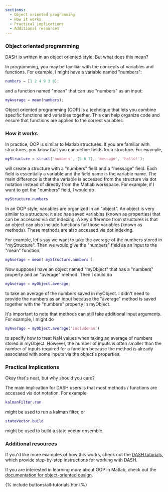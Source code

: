 ```yaml
---
sections:
  - Object oriented programming
  - How it works
  - Practical implications
  - Additional resources
---
```


### Object oriented programming
DASH is written in an object oriented style. But what does this mean?

In programming, you may be familiar with the concepts of variables and functions. For example, I might have a variable named "numbers":
```matlab
numbers = [1 2 4 9 3 8];
```
and a function named "mean" that can use "numbers" as an input:
```matlab
myAverage = mean(numbers);
```

Object oriented programming (OOP) is a technique that lets you combine specific functions and variables together. This can help organize code and ensure that functions are applied to the correct variables.


### How it works

In practice, OOP is similar to Matlab structures. If you are familiar with structures, you know that you can define fields for a structure. For example,
```matlab
myStructure = struct('numbers', [5 6 7], 'message', 'hello!');
```
will create a structure with a "numbers" field and a "message" field. Each field is essentially a variable and the field name is the variable name. The main difference is that the variable is accessed from the structure via dot notation instead of directly from the Matlab workspace. For example, if I want to get the "numbers" field, I would do
```matlab
myStructure.numbers
```

In an OOP style, variables are organized in an "object". An object is very similar to a structure; it also has saved variables (known as properties) that can be accessed via dot indexing. A key difference from structures is that an object can also include functions for those variables (known as methods). These methods are also accessed via dot indexing.

For example, let's say we want to take the average of the numbers stored in "myStructure". Then we would give the "numbers" field as an input to the "mean" function:
```matlab
myAverage = mean( myStructure.numbers );
```

Now suppose I have an object named "myObject" that has a "numbers" property and an "average" method. Then I could do
```matlab
myAverage = myObject.average;
```
to take an average of the numbers saved in myObject. I didn't need to provide the numbers as an input because the "average" method is saved together with the "numbers" property in myObject.

It's important to note that methods can still take additional input arguments. For example, I might do
```matlab
myAverage = myObject.average('includenan')
```
to specify how to treat NaN values when taking an average of numbers stored in myObject. However, the number of inputs is often smaller than the number of inputs required for a function because the method is already associated with some inputs via the object's properties.


### Practical Implications

Okay that's neat, but why should you care?

The main implication for DASH users is that most methods / functions are accessed via dot notation. For example
```matlab
kalmanFilter.run
```
might be used to run a kalman filter, or
```matlab
stateVector.build
```
might be used to build a state vector ensemble.


### Additional resources

If you'd like more examples of how this works, check out the [DASH tutorials](../tutorials), which provide step-by-step instructions for working with DASH.

If you are interested in learning more about OOP in Matlab, check out the [documentation for object-oriented design](https://www.mathworks.com/help/matlab/object-oriented-design-with-matlab.html).

{% include buttons/all-tutorials.html %}
